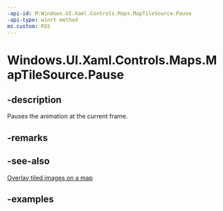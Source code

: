 ```yaml
---
-api-id: M:Windows.UI.Xaml.Controls.Maps.MapTileSource.Pause
-api-type: winrt method
ms.custom: RS5
---
```


<!-- Method syntax.
public void MapTileSource.Pause()
-->

# Windows.UI.Xaml.Controls.Maps.MapTileSource.Pause

## -description
Pauses the animation at the current frame.

## -remarks

## -see-also
[Overlay tiled images on a map](http://msdn.microsoft.com/library/066bd6e2-c22b-4f5b-aa94-5d6c86a09bdf)

## -examples

